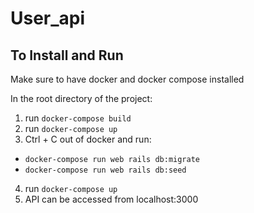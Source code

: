 # User_api

## To Install and Run

Make sure to have docker and docker compose installed

In the root directory of the project:

1. run `docker-compose build`
2. run `docker-compose up`
3. Ctrl + C out of docker and run:

- `docker-compose run web rails db:migrate`
- `docker-compose run web rails db:seed`

4. run `docker-compose up`
5. API can be accessed from localhost:3000
